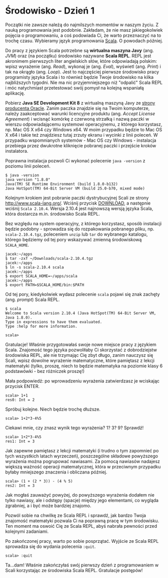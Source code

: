 Środowisko - Dzień 1
====================
Początki nie zawsze należą do najmilszych momentów w naszym życiu. Z nauką programowania jest podobnie. Zakładam, że nie masz jakiegokolwiek pojęcia o programowaniu, a coś podowiada Ci, że warto przeznaczyć na to trochę czasu. Wybieramy język programowania [Scala](http://scala-lang.org). O powodach później.

Do pracy z językiem Scala potrzebne są **wirtualna maszyna Javy** (ang. *JVM*) oraz (na początku) środowisko nazywane **Scala REPL**. REPL jest akronimem pierwszych liter angielskich słów, które odpowiadają polskim: wpisz wyrażenie (ang. *Read*), wykonaj je (ang. *Eval*), wyświetl (ang. *Print*) i tak na okrągło (ang. *Loop*). Jest to najczęściej pierwsze środowisko pracy programisty języka Scala i to również będzie Twoje środowisko na kilka najbliższych tygodni. Nie ma nic przyjemniejszego niż "odpalić" Scala REPL i móc natychmiast przetestować swój pomysł na kolejną wspaniałą aplikację.

Pobierz **Java SE Development Kit 8** z wirtualną maszyną Javy ze [strony producenta Oracle](http://www.oracle.com/technetwork/java/javase/downloads/jdk8-downloads-2133151.html). Zanim paczka znajdzie się na Twoim komputerze, należy zaakceptować warunki licencyjne produktu (ang. *Accept License Agreement*) i wcisnąć komórkę z czerwoną strzałką i nazwą paczki w wierszu odpowiadającemu systemowi operacyjnemu, z którego korzystasz, np. Mac OS X x64 czy Windows x64. W moim przypadku będzie to Mac OS X x64 i takie też znajdziesz tutaj zrzuty ekranu i wycinki z linii poleceń. W przypadku wspomnianych systemów - Mac OS czy Windows - instalacja przebiega przez dwukrotne kliknięcie pobranej paczki i przejście kroków instalatora.

Poprawna instalacja pozwoli Ci wykonać polecenie `java -version` z poziomu linii poleceń.

    $ java -version
    java version "1.8.0"
    Java(TM) SE Runtime Environment (build 1.8.0-b132)
    Java HotSpot(TM) 64-Bit Server VM (build 25.0-b70, mixed mode)

Kolejnym krokiem jest pobranie paczki dystrybucyjnej Scali ze strony http://www.scala-lang.org/. Wciśnij przycisk [DOWNLOAD](http://www.scala-lang.org/download/), a następnie wciśnij `Scala 2.10.4`. Wersja 2.10.4 jest najnowszą wersją języka Scala, która dostarcza m.in. środowisko Scala REPL.

Bez względu na system operacyjny, z którego korzystasz, sposób instalacji będzie podobny - sprowadza się do rozpakowania pobranego pliku, np. `scala-2.10.4.tgz`, poleceniem `unzip` lub `tar` do wybranego katalogu, którego będziemy od tej pory wskazywać zmienną środowiskową `SCALA_HOME`.

    jacek:~/apps
    $ tar -zxf ~/Downloads/scala-2.10.4.tgz
    jacek:~/apps
    $ ln -s scala-2.10.4 scala
    jacek:~/apps
    $ export SCALA_HOME=~/apps/scala
    jacek:~/apps
    $ export PATH=$SCALA_HOME/bin:$PATH

Od tej pory, kiedykolwiek wydasz polecenie `scala` pojawi się znak zachęty (ang. *prompt*) Scala REPL.

    $ scala
    Welcome to Scala version 2.10.4 (Java HotSpot(TM) 64-Bit Server VM, Java 1.8.0).
    Type in expressions to have them evaluated.
    Type :help for more information.

    scala>

Gratulacje! Właśnie przygotowałaś swoje nowe miejsce pracy z językiem Scala. Znajomość tego języka pozwoliłaby Ci skorzystać z dobrodziejstw środowiska REPL, ale nie trzymając Cię zbyt długo, zanim nauczysz się Scali, wpisz dowolne wyrażenie matematyczne, które pamiętasz z lekcji matematyki (tylko, proszę, niech to będzie matematyka na poziomie klasy 6 podstawówki - bez różniczek proszę!)

Mała podpowiedź: po wprowadzeniu wyrażenia zatwierdzasz je wciskając przycisk ENTER.

    scala> 1+1
    res0: Int = 2

Spróbuj kolejne. Niech będzie trochę dłuższe.

    scala> 1+2*3-4%5

Ciekawi mnie, czy znasz wynik tego wyrażenia? 1? 3? 9? Sprawdź!

    scala> 1+2*3-4%5
    res1: Int = 3

Jak zapewne pamiętasz z lekcji matematyki (i trudno o tym zapomnieć po tych wszystkich latach wyrzeczeń), poszczególne składowe powyższego wyrażenia można pogrupować nawiasami. Za pomocą nawiasów nadajesz większą ważność operacji matematycznej, która w przeciwnym przypadku byłaby mniejszego znaczenia i obliczana później.

    scala> (1 + (2 * 3)) - (4 % 5)
    res2: Int = 3

Jak mogłaś zauważyć powyżej, do powyższego wyrażenia dodałem nie tylko nawiasy, ale i odstępy (spacje) między jego elementami, co wygląda zgrabniej, a i być może bardziej znajomo.

Pozwól sobie na chwilkę ze Scala REPL i sprawdź, jak bardzo Twoja znajomość matematyki pozwala Ci na poprawną pracę w tym środowisku. Ten moment ma oswoić Cię ze Scala REPL, abyś nabrała pewności przed kolejnymi zadaniami.

Po zakończonej pracy, warto po sobie posprzątać. Wyjście ze Scala REPL sprowadza się do wydania polecenia `:quit`.

    scala> :quit

Ta...dam! Właśnie zakończyłaś swój pierwszy dzień z programowaniem w Scali korzystając ze środowiska Scala REPL. Gratulacje postępów!
